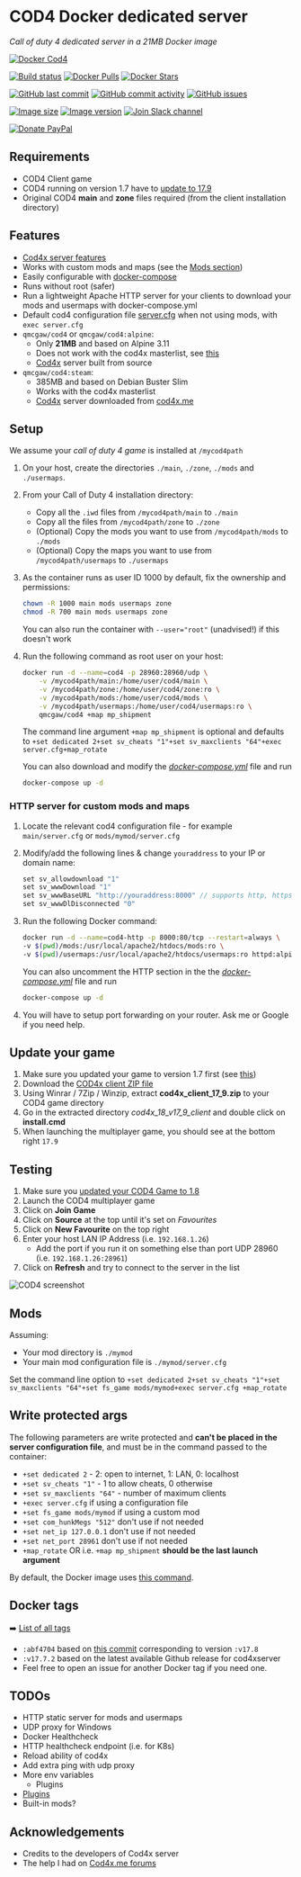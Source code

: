 # COD4 Docker dedicated server

*Call of duty 4 dedicated server in a 21MB Docker image*

[![Docker Cod4](https://github.com/qdm12/cod4-docker/raw/master/images/title.png)](https://hub.docker.com/r/qmcgaw/cod4/)

[![Build status](https://github.com/qdm12/cod4-docker/workflows/Buildx%20latest/badge.svg)](https://github.com/qdm12/cod4-docker/actions?query=workflow%3A%22Buildx+latest%22)
[![Docker Pulls](https://img.shields.io/docker/pulls/qmcgaw/cod4.svg)](https://hub.docker.com/r/qmcgaw/cod4)
[![Docker Stars](https://img.shields.io/docker/stars/qmcgaw/cod4.svg)](https://hub.docker.com/r/qmcgaw/cod4)

[![GitHub last commit](https://img.shields.io/github/last-commit/qdm12/cod4-docker.svg)](https://github.com/qdm12/cod4-docker/issues)
[![GitHub commit activity](https://img.shields.io/github/commit-activity/y/qdm12/cod4-docker.svg)](https://github.com/qdm12/cod4-docker/issues)
[![GitHub issues](https://img.shields.io/github/issues/qdm12/cod4-docker.svg)](https://github.com/qdm12/cod4-docker/issues)

[![Image size](https://images.microbadger.com/badges/image/qmcgaw/cod4.svg)](https://microbadger.com/images/qmcgaw/cod4)
[![Image version](https://images.microbadger.com/badges/version/qmcgaw/cod4.svg)](https://microbadger.com/images/qmcgaw/cod4)
[![Join Slack channel](https://img.shields.io/badge/slack-@qdm12-yellow.svg?logo=slack)](https://join.slack.com/t/qdm12/shared_invite/enQtOTE0NjcxNTM1ODc5LTYyZmVlOTM3MGI4ZWU0YmJkMjUxNmQ4ODQ2OTAwYzMxMTlhY2Q1MWQyOWUyNjc2ODliNjFjMDUxNWNmNzk5MDk)

[![Donate PayPal](https://img.shields.io/badge/Donate-PayPal-green.svg)](https://paypal.me/qmcgaw)

## Requirements

- COD4 Client game
- COD4 running on version 1.7 have to [update to 17.9](#update-your-game)
- Original COD4 **main** and **zone** files required (from the client installation directory)

## Features

- [Cod4x server features](https://github.com/callofduty4x/CoD4x_Server#the-most-prominent-features-are)
- Works with custom mods and maps (see the [Mods section](#Mods))
- Easily configurable with [docker-compose](#using-docker-compose)
- Runs without root (safer)
- Run a lightweight Apache HTTP server for your clients to download your mods and usermaps with docker-compose.yml
- Default cod4 configuration file [server.cfg](https://github.com/qdm12/cod4-docker/blob/master/server.cfg) when not using mods, with `exec server.cfg`
- `qmcgaw/cod4` or `qmcgaw/cod4:alpine`:
    - Only **21MB** and based on Alpine 3.11
    - Does not work with the cod4x masterlist, see [this](https://github.com/qdm12/cod4-docker/issues/8)
    - [Cod4x](https://github.com/callofduty4x/CoD4x_Server) server built from source
- `qmcgaw/cod4:steam`:
    - 385MB and based on Debian Buster Slim
    - Works with the cod4x masterlist
    - [Cod4x](https://github.com/callofduty4x/CoD4x_Server) server downloaded from [cod4x.me](https://cod4x.me)

## Setup

We assume your *call of duty 4 game* is installed at `/mycod4path`

1. On your host, create the directories `./main`, `./zone`, `./mods` and `./usermaps`.
1. From your Call of Duty 4 installation directory:
    - Copy all the `.iwd` files from `/mycod4path/main` to `./main`
    - Copy all the files from `/mycod4path/zone` to `./zone`
    - (Optional) Copy the mods you want to use from `/mycod4path/mods` to `./mods`
    - (Optional) Copy the maps you want to use from `/mycod4path/usermaps` to `./usermaps`
1. As the container runs as user ID 1000 by default, fix the ownership and permissions:

    ```bash
    chown -R 1000 main mods usermaps zone
    chmod -R 700 main mods usermaps zone
    ```

    You can also run the container with `--user="root"` (unadvised!) if this doesn't work

1. Run the following command as root user on your host:

    ```bash
    docker run -d --name=cod4 -p 28960:28960/udp \
        -v /mycod4path/main:/home/user/cod4/main \
        -v /mycod4path/zone:/home/user/cod4/zone:ro \
        -v /mycod4path/mods:/home/user/cod4/mods \
        -v /mycod4path/usermaps:/home/user/cod4/usermaps:ro \
        qmcgaw/cod4 +map mp_shipment
    ```

    The command line argument `+map mp_shipment` is optional and defaults to `+set dedicated 2+set sv_cheats "1"+set sv_maxclients "64"+exec server.cfg+map_rotate`

    You can also download and modify the [*docker-compose.yml*](https://raw.githubusercontent.com/qdm12/cod4-docker/master/docker-compose.yml) file and run

    ```bash
    docker-compose up -d
    ```

### HTTP server for custom mods and maps

1. Locate the relevant cod4 configuration file - for example `main/server.cfg` or `mods/mymod/server.cfg`
1. Modify/add the following lines & change `youraddress` to your IP or domain name:

    ```c
    set sv_allowdownload "1"
    set sv_wwwDownload "1"
    set sv_wwwBaseURL "http://youraddress:8000" // supports http, https and ftp addresses
    set sv_wwwDlDisconnected "0"
    ```

1. Run the following Docker command:

    ```bash
    docker run -d --name=cod4-http -p 8000:80/tcp --restart=always \
    -v $(pwd)/mods:/usr/local/apache2/htdocs/mods:ro \
    -v $(pwd)/usermaps:/usr/local/apache2/htdocs/usermaps:ro httpd:alpine
    ```

    You can also uncomment the HTTP section in the the [*docker-compose.yml*](https://raw.githubusercontent.com/qdm12/cod4-docker/master/docker-compose.yml) file and run

    ```bash
    docker-compose up -d
    ```

1. You will have to setup port forwarding on your router. Ask me or Google if you need help.

## Update your game

1. Make sure you updated your game to version 1.7 first (see [this](https://cod4x.me/index.php?/forums/topic/12-how-to-install-cod4x/))
1. Download the [COD4x client ZIP file](https://cod4x.me/downloads/cod4x_client_17_9.zip)
1. Using Winrar / 7Zip / Winzip, extract **cod4x_client_17_9.zip** to your COD4 game directory
1. Go in the extracted directory *cod4x_18_v17_9_client* and double click on **install.cmd**
1. When launching the multiplayer game, you should see at the bottom right `17.9`

## Testing

1. Make sure you [updated your COD4 Game to 1.8](#update-your-game)
1. Launch the COD4 multiplayer game
1. Click on **Join Game**
1. Click on **Source** at the top until it's set on *Favourites*
1. Click on **New Favourite** on the top right
1. Enter your host LAN IP Address (i.e. `192.168.1.26`)
    - Add the port if you run it on something else than port UDP 28960 (i.e. `192.168.1.26:28961`)
1. Click on **Refresh** and try to connect to the server in the list

![COD4 screenshot](https://github.com/qdm12/cod4-docker/blob/master/images/test.png?raw=true)

## Mods

Assuming:

- Your mod directory is `./mymod`
- Your main mod configuration file is `./mymod/server.cfg`

Set the command line option to `+set dedicated 2+set sv_cheats "1"+set sv_maxclients "64"+set fs_game mods/mymod+exec server.cfg +map_rotate`

## Write protected args

The following parameters are write protected and **can't be placed in the server configuration file**,
and must be in the command passed to the container:

- `+set dedicated 2` - 2: open to internet, 1: LAN, 0: localhost
- `+set sv_cheats "1"` - 1 to allow cheats, 0 otherwise
- `+set sv_maxclients "64"` - number of maximum clients
- `+exec server.cfg` if using a configuration file
- `+set fs_game mods/mymod` if using a custom mod
- `+set com_hunkMegs "512"` don't use if not needed
- `+set net_ip 127.0.0.1` don't use if not needed
- `+set net_port 28961` don't use if not needed
- `+map_rotate` OR i.e. `+map mp_shipment` **should be the last launch argument**

By default, the Docker image uses [this command](https://github.com/qdm12/cod4-docker/blob/master/Dockerfile#L68).

## Docker tags

➡️ [List of all tags](https://hub.docker.com/r/qmcgaw/cod4/tags)

- `:abf4704` based on [this commit](https://github.com/callofduty4x/CoD4x_Server/commit/abf470469e8ff24d65cc5d28ab804b8621d43c9e) corresponding to version `:v17.8`
- `:v17.7.2` based on the latest available Github release for cod4xserver
- Feel free to open an issue for another Docker tag if you need one.

## TODOs

- HTTP static server for mods and usermaps
- UDP proxy for Windows
- Docker Healthcheck
- HTTP healthcheck endpoint (i.e. for K8s)
- Reload ability of cod4x
- Add extra ping with udp proxy
- More env variables
    - Plugins
- [Plugins](https://hub.docker.com/r/callofduty4x/cod4x18-server/)
- Built-in mods?

## Acknowledgements

- Credits to the developers of Cod4x server
- The help I had on [Cod4x.me forums](https://cod4x.me/index.php?/forums/)
